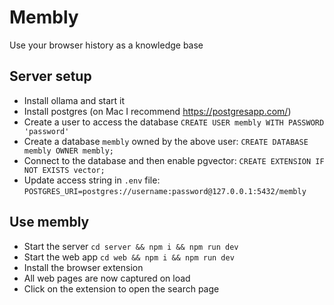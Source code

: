 # Membly

Use your browser history as a knowledge base

## Server setup
- Install ollama and start it
- Install postgres (on Mac I recommend https://postgresapp.com/)
- Create a user to access the database `CREATE USER membly WITH PASSWORD 'password'`
- Create a database `membly` owned by the above user: `CREATE DATABASE membly OWNER membly;`
- Connect to the database and then enable pgvector: `CREATE EXTENSION IF NOT EXISTS vector;`
- Update access string in `.env` file: `POSTGRES_URI=postgres://username:password@127.0.0.1:5432/membly`

## Use membly
- Start the server `cd server && npm i && npm run dev`
- Start the web app `cd web && npm i && npm run dev`
- Install the browser extension
- All web pages are now captured on load
- Click on the extension to open the search page
